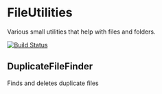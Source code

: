 # FileUtilities

Various small utilities that help with files and folders.

[![Build Status](https://travis-ci.org/ngeor/FileUtilities.svg?branch=master)](https://travis-ci.org/ngeor/FileUtilities)

## DuplicateFileFinder
Finds and deletes duplicate files

